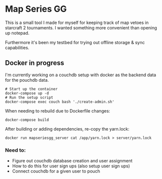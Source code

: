 # Map Series GG

This is a small tool I made for myself for keeping track of map vetoes in starcraft 2 tournaments. I wanted something more convenient than opening up notepad.

Furthermore it's been my testbed for trying out offline storage & sync capabilities.

## Docker in progress

I'm currently working on a couchdb setup with docker as the backend data for the pouchdb data.

```
# Start up the container
docker-compose up -d
# Run the setup script
docker-compose exec couch bash './create-admin.sh'
```

When needing to rebuild due to Dockerfile changes:

```
docker-compose build
```

After building or adding dependencies, re-copy the yarn.lock:

```
docker run mapseriesgg_server cat /app/yarn.lock > server/yarn.lock
```

### Need to:

* Figure out couchdb database creation and user assignment
* How to do this for user sign ups (also setup user sign ups)
* Connect couchdb for a given user to pouch
